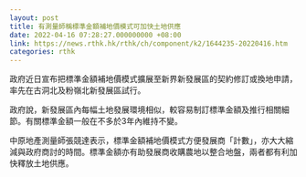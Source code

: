 ```yaml
---
layout: post
title: 有測量師稱標準金額補地價模式可加快土地供應
date: 2022-04-16 07:28:27.000000000 +08:00
link: https://news.rthk.hk/rthk/ch/component/k2/1644235-20220416.htm
categories: rthk
---
```


政府近日宣布把標準金額補地價模式擴展至新界新發展區的契約修訂或換地申請，率先在古洞北及粉嶺北新發展區試行。

政府說，新發展區內每幅土地發展環境相似，較容易制訂標準金額及推行相關細節。有關標準金額一般在不多於3年內維持不變。

中原地產測量師張競達表示，標準金額補地價模式方便發展商「計數」，亦大大縮減與政府商討的時間。標準金額亦有助發展商收購農地以整合地盤，兩者都有利加快釋放土地供應。
